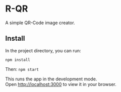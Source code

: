 # R-QR

A simple QR-Code image creator.

## Install

In the project directory, you can run:

`npm install`

Then:
`npm start`

This runs the app in the development mode.\
Open [http://localhost:3000](http://localhost:3000) to view it in your browser.
